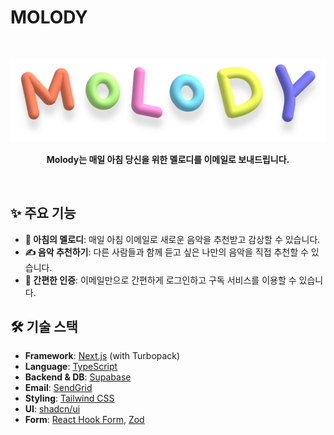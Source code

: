 # MOLODY

<br/>
<p align="center">
  <img src="./public/molody3D.svg" width="700" alt="Molody main image">
</p>
<p align="center">
  <strong>Molody는 매일 아침 당신을 위한 멜로디를 이메일로 보내드립니다.</strong>
</p>
<br/>

## ✨ 주요 기능

- **🎵 아침의 멜로디**: 매일 아침 이메일로 새로운 음악을 추천받고 감상할 수 있습니다.
- **✍️ 음악 추천하기**: 다른 사람들과 함께 듣고 싶은 나만의 음악을 직접 추천할 수 있습니다.
- **👤 간편한 인증**: 이메일만으로 간편하게 로그인하고 구독 서비스를 이용할 수 있습니다.

## 🛠️ 기술 스택

- **Framework**: [Next.js](https://nextjs.org/) (with Turbopack)
- **Language**: [TypeScript](https://www.typescriptlang.org/)
- **Backend & DB**: [Supabase](https://supabase.io/)
- **Email**: [SendGrid](https://sendgrid.com/)
- **Styling**: [Tailwind CSS](https://tailwindcss.com/)
- **UI**: [shadcn/ui](https://ui.shadcn.com/)
- **Form**: [React Hook Form](https://react-hook-form.com/), [Zod](https://zod.dev/)
